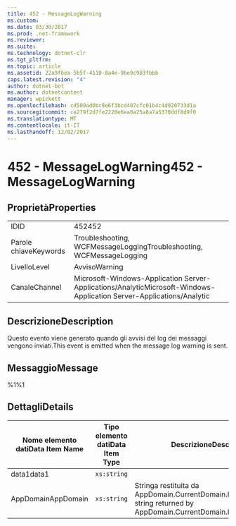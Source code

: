 ```yaml
---
title: 452 - MessageLogWarning
ms.custom: 
ms.date: 03/30/2017
ms.prod: .net-framework
ms.reviewer: 
ms.suite: 
ms.technology: dotnet-clr
ms.tgt_pltfrm: 
ms.topic: article
ms.assetid: 22a9f6ea-5b5f-4110-8a4e-9be9c983fbbb
caps.latest.revision: "4"
author: dotnet-bot
ms.author: dotnetcontent
manager: wpickett
ms.openlocfilehash: cd509ad0bc8e6f3bcd407cfc01b4c4d920733d1a
ms.sourcegitcommit: ce279f2d7fe2220e6ea0a25a8a7a5370ddf8d9f0
ms.translationtype: MT
ms.contentlocale: it-IT
ms.lasthandoff: 12/02/2017
---
```

# <a name="452---messagelogwarning"></a><span data-ttu-id="a0f51-102">452 - MessageLogWarning</span><span class="sxs-lookup"><span data-stu-id="a0f51-102">452 - MessageLogWarning</span></span>
## <a name="properties"></a><span data-ttu-id="a0f51-103">Proprietà</span><span class="sxs-lookup"><span data-stu-id="a0f51-103">Properties</span></span>  
  
|||  
|-|-|  
|<span data-ttu-id="a0f51-104">ID</span><span class="sxs-lookup"><span data-stu-id="a0f51-104">ID</span></span>|<span data-ttu-id="a0f51-105">452</span><span class="sxs-lookup"><span data-stu-id="a0f51-105">452</span></span>|  
|<span data-ttu-id="a0f51-106">Parole chiave</span><span class="sxs-lookup"><span data-stu-id="a0f51-106">Keywords</span></span>|<span data-ttu-id="a0f51-107">Troubleshooting, WCFMessageLogging</span><span class="sxs-lookup"><span data-stu-id="a0f51-107">Troubleshooting, WCFMessageLogging</span></span>|  
|<span data-ttu-id="a0f51-108">Livello</span><span class="sxs-lookup"><span data-stu-id="a0f51-108">Level</span></span>|<span data-ttu-id="a0f51-109">Avviso</span><span class="sxs-lookup"><span data-stu-id="a0f51-109">Warning</span></span>|  
|<span data-ttu-id="a0f51-110">Canale</span><span class="sxs-lookup"><span data-stu-id="a0f51-110">Channel</span></span>|<span data-ttu-id="a0f51-111">Microsoft-Windows-Application Server-Applications/Analytic</span><span class="sxs-lookup"><span data-stu-id="a0f51-111">Microsoft-Windows-Application Server-Applications/Analytic</span></span>|  
  
## <a name="description"></a><span data-ttu-id="a0f51-112">Descrizione</span><span class="sxs-lookup"><span data-stu-id="a0f51-112">Description</span></span>  
 <span data-ttu-id="a0f51-113">Questo evento viene generato quando gli avvisi del log dei messaggi vengono inviati.</span><span class="sxs-lookup"><span data-stu-id="a0f51-113">This event is emitted when the message log warning is sent.</span></span>  
  
## <a name="message"></a><span data-ttu-id="a0f51-114">Messaggio</span><span class="sxs-lookup"><span data-stu-id="a0f51-114">Message</span></span>  
 <span data-ttu-id="a0f51-115">%1</span><span class="sxs-lookup"><span data-stu-id="a0f51-115">%1</span></span>  
  
## <a name="details"></a><span data-ttu-id="a0f51-116">Dettagli</span><span class="sxs-lookup"><span data-stu-id="a0f51-116">Details</span></span>  
  
|<span data-ttu-id="a0f51-117">Nome elemento dati</span><span class="sxs-lookup"><span data-stu-id="a0f51-117">Data Item Name</span></span>|<span data-ttu-id="a0f51-118">Tipo elemento dati</span><span class="sxs-lookup"><span data-stu-id="a0f51-118">Data Item Type</span></span>|<span data-ttu-id="a0f51-119">Descrizione</span><span class="sxs-lookup"><span data-stu-id="a0f51-119">Description</span></span>|  
|--------------------|--------------------|-----------------|  
|<span data-ttu-id="a0f51-120">data1</span><span class="sxs-lookup"><span data-stu-id="a0f51-120">data1</span></span>|`xs:string`||  
|<span data-ttu-id="a0f51-121">AppDomain</span><span class="sxs-lookup"><span data-stu-id="a0f51-121">AppDomain</span></span>|`xs:string`|<span data-ttu-id="a0f51-122">Stringa restituita da AppDomain.CurrentDomain.FriendlyName.</span><span class="sxs-lookup"><span data-stu-id="a0f51-122">The string returned by AppDomain.CurrentDomain.FriendlyName.</span></span>|

